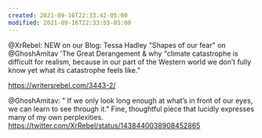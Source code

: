 ```yaml
---
created: 2021-09-16T22:33:42-05:00
modified: 2021-09-16T22:33:55-05:00
---
```


@XrRebel: NEW on our Blog:
Tessa Hadley "Shapes of our fear" on @GhoshAmitav 'The Great Derangement & why "climate catastrophe is difficult for realism, because in our part of the Western world we don’t fully know yet what its catastrophe feels like."

https://writersrebel.com/3443-2/


@GhoshAmitav: " If we only look long enough at what’s in front of our eyes, we can learn to see through it." Fine, thoughtful piece that lucidly expresses many of my own perplexities. https://twitter.com/XrRebel/status/1438440038908452865
